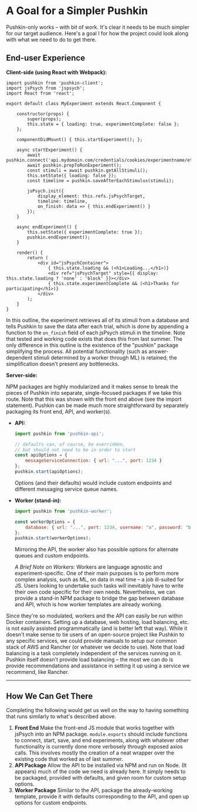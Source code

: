 # A Goal for a Simpler Pushkin

Pushkin-only works – with bit of work. It's clear it needs to be much simpler for our target audience. Here's a goal I for how the project could look along with what we need to do to get there.

## End-user Experience

**Client-side (using React with Webpack):**

```react
import pushkin from 'pushkin-client';
import jsPsych from 'jspsych';
import React from 'react';

export default class MyExperiment extends React.Component {

	constructor(props) {
		super(props);
		this.state = { loading: true, experimentComplete: false };
	};

	componentDidMount() { this.startExperiment(); };

	async startExperiment() {
		await pushkin.connect('api.mydomain.com/credentials/cookies/experimentname/etc');
		await pushkin.prepToRunExperiment();
		const stimuli = await pushkin.getAllStimuli();
		this.setState({ loading: false });
		const timeline = pushkin.saveAfterEachStimulus(stimuli);

		jsPsych.init({
			display_element: this.refs.jsPsychTarget,
			timeline: timeline,
			on_finish: data => { this.endExperiment() }
		});
	}

	async endExperiment() {
		this.setState({ experimentComplete: true });
		pushkin.endExperiment();
	}

	render() {
		return (
			<div id="jsPsychContainer"> 
				{ this.state.loading && (<h1>Loading...</h1>)}
				<div ref="jsPsychTarget" style={{ display: this.state.loading ? 'none' : 'block' }}></div>
				{ this.state.experimentComplete && (<h1>Thanks for participating</h1>)}
			</div>
		);
	}
}
```

In this outline, the experiment retrieves all of its stimuli from a database and tells Pushkin to save the data after each trial, which is done by appending a function to the `on_finish` field of each jsPsych stimuli in the timeline. Note that tested and working code exists that does this from last summer. The only difference in this outline is the existence of the "pushkin" package simplifying the process. All potential functionality (such as answer-dependent stimuli determined by a worker through ML) is retained; the simplification doesn't present any bottlenecks.

**Server-side:**

NPM packages are highly modularized and it makes sense to break the pieces of Pushkin into separate, single-focused packages if we take this route. Note that this was shown with the front end above (see the import statement). Pushkin can be made much more straightforward by separately packaging its front end, API, and worker(s).

* **API:**

  ```js
  import pushkin from 'pushkin-api';
  
  // defaults can, of course, be overridden,
  // but should not need to be in order to start
  const apiOptions = {
      messageServiceConnection: { url: "...", port: 1234 }
  };
  pushkin.start(apiOptions);
  ```

  Options (and their defaults) would include custom endpoints and different messaging service queue names.

* **Worker (stand-in):**

  ```javascript
  import pushkin from 'pushkin-worker';
  
  const workerOptions = {
      database: { url: "...", port: 1234, username: "a", password: "b" }
  };
  pushkin.start(workerOptions);
  ```

  Mirroring the API, the worker also has possible options for alternate queues and custom endpoints.



  *A Brief Note on Workers:* Workers are language agnostic and experiment-specific. One of their main purposes is to perform more complex analysis, such as ML, on data in real time – a job ill-suited for JS. Users looking to undertake such tasks will inevitably have to write their own code specific for their own needs. Nevertheless, we can provide a stand-in NPM package to bridge the gap between database and API, which is how worker templates are already working.

Since they're so modulated, workers and the API can easily be run within Docker containers. Setting up a database, web hosting, load balancing, etc. is not easily assisted programmatically (and is better left that way). While it doesn't make sense to tie users of an open-source project like Pushkin to any specific services, we could provide manuals to setup our common stack of AWS and Rancher (or whatever we decide to use). Note that load balancing is a task completely independent of the services running on it. Pushkin itself doesn't provide load balancing – the most we can do is provide recommendations and assistance in setting it up using a service we recommend, like Rancher.

---

## How We Can Get There

Completing the following would get us well on the way to having something that runs similarly to what's described above.

1. **Front End** Make the front-end JS module that works together with jsPsych into an NPM package. `module.exports` should include functions to connect, start, save, and end experiments, along with whatever other functionality is currently done more verbosely through exposed axios calls. This involves mostly the creation of a neat wrapper over the existing code that worked as of last summer.
2. **API Package** Allow the API to be installed via NPM and run on Node. (It appears) much of the code we need is already here. It simply needs to be packaged, provided with defaults, and given room for custom setup options.
3. **Worker Package** Similar to the API, package the already-working template, provide it with defaults corresponding to the API, and open up options for custom endpoints.
